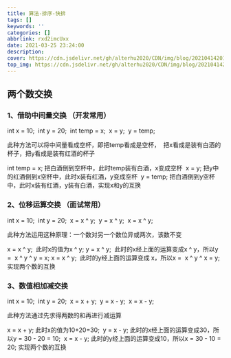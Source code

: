 ```yaml
---
title: 算法-排序-快排
tags: []
keywords: ''
categories: []
abbrlink: rxd2imcUxx
date: 2021-03-25 23:24:00
description:
cover: https://cdn.jsdelivr.net/gh/alterhu2020/CDN/img/blog/20210414201841.jpg
top_img: https://cdn.jsdelivr.net/gh/alterhu2020/CDN/img/blog/20210414201841.jpg
---
```


## 两个数交换

### 1、借助中间量交换 （开发常用）

int x = 10; 
int y = 20; 
int temp = x; 
x = y; 
y = temp; 

此种方法可以将中间量看成空杯，即把temp看成是空杯， 
把x看成是装有白酒的杯子，把y看成是装有红酒的杯子 

int temp = x; 把白酒倒到空杯中，此时temp装有白酒，x变成空杯 
x = y; 把y中的红酒倒到x空杯中，此时x装有红酒，y变成空杯 
y = temp; 把白酒倒到y空杯中，此时x装有红酒，y装有白酒，实现x和y的互换 



### 2、位移运算交换 （面试常用）

int x = 10; 
int y = 20; 
x = x ^ y; 
y = x ^ y; 
x = x ^ y;



此种方法运用这种原理：一个数对另一个数位异或两次，该数不变



x = x ^ y;  此时x的值为x ^ y;
y = x ^ y;  此时的x经上面的运算变成x ^ y，所以y =  x ^ y ^ y = x;
x = x ^ y;  此时的y经上面的运算变成 x，所以x =  x ^ y ^ x = y; 实现两个数的互换 



### 3、数值相加减交换 

int x = 10; 
int y = 20; 
x = x + y; 
y = x - y; 
x = x - y; 

此种方法通过先求得两数的和再进行减运算 

x = x + y; 此时x的值为10+20=30; 
y = x - y; 此时的x经上面的运算变成30，所以y = 30 - 20 = 10; 
x = x - y; 此时的y经上面的运算变成10，所以x = 30 - 10 = 20; 实现两个数的互换 







